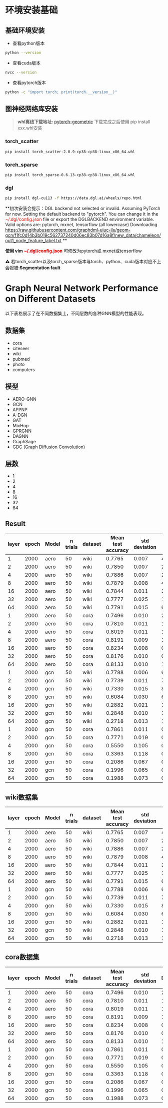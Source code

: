 # 环境安装基础

## 基础环境安装

- 查看python版本

```bash
python --version
```

- 查看cuda版本

```bash
nvcc --version
```

- 查看pytorch版本

```bash
python -c "import torch; print(torch.__version__)"
```

## 图神经网络库安装

> **whl离线下载地址:** [pytorch-geometric](https://pytorch-geometric.com/whl/)
> 下载完成之后使用 pip install xxx.whl安装

### torch_scatter

```bash 
pip install torch_scatter-2.0.9-cp38-cp38-linux_x86_64.whl
```

### torch_sparse

```bash 
pip install torch_sparse-0.6.13-cp38-cp38-linux_x86_64.whl
```

### dgl

```bash
pip install dgl-cu113 -f https://data.dgl.ai/wheels/repo.html
```

**初次安装会提示：DGL backend not selected or invalid. Assuming PyTorch for now.
Setting the default backend to "pytorch". You can change it in the <span style="color:red;">~/.dgl/config.json</span>
file or export the DGLBACKEND environment variable. Valid options are: pytorch, mxnet, tensorflow (all lowercase)
Downloading https://raw.githubusercontent.com/graphdml-uiuc-jlu/geom-gcn/f1fc0d14b3b019c562737240d06ec83b07d16a8f/new_data/chameleon/out1_node_feature_label.txt
**

**使用 vim <span style="color:red;">~/.dgl/config.json</span>** 可修改为pytorch或 mxnet或tensorflow

**⚠️** 若torch_scatter以及torch_sparse版本与torch、python、cuda版本对应不上会报错:**Segmentation fault**

# Graph Neural Network Performance on Different Datasets

以下表格展示了在不同数据集上，不同层数的各种GNN模型的性能表现。

## 数据集

- cora
- citeseer
- wiki
- pubmed
- photo
- computers

## 模型

- AERO-GNN
- GCN
- APPNP
- A-DGN
- GAT
- MixHop
- GPRGNN
- DAGNN
- GraphSage
- GDC (Graph Diffusion Convolution)

## 层数

- 1
- 2
- 4
- 8
- 16
- 32
- 64

## Result

| layer | epoch | Model | n trials | dataset | Mean test accuracy | std deviation | Mean Dirichlet energy | std Dirichlet energy |
|-------|-------|-------|----------|---------|--------------------|---------------|-----------------------|----------------------|
| 1     | 2000  | aero  | 50       | wiki    | 0.7765             | 0.007         | 40.5089               | 7.922                |
| 2     | 2000  | aero  | 50       | wiki    | 0.7850             | 0.007         | 25.9188               | 6.531                |
| 4     | 2000  | aero  | 50       | wiki    | 0.7886             | 0.007         | 23.7471               | 5.147                |
| 8     | 2000  | aero  | 50       | wiki    | 0.7879             | 0.008         | 42.2686               | 34.785               |
| 16    | 2000  | aero  | 50       | wiki    | 0.7844             | 0.011         | 2279.2766             | 12285.911            |
| 32    | 2000  | aero  | 50       | wiki    | 0.7777             | 0.025         | 177577.7500           | 1151560.000          |
| 64    | 2000  | aero  | 50       | wiki    | 0.7791             | 0.015         | 60581.2383            | 172291.781           |
| 1     | 2000  | aero  | 50       | cora    | 0.7496             | 0.010         | 2.2397                | 0.441                |
| 2     | 2000  | aero  | 50       | cora    | 0.7810             | 0.011         | 1.4156                | 0.257                |
| 4     | 2000  | aero  | 50       | cora    | 0.8019             | 0.011         | 1.2379                | 0.135                |
| 8     | 2000  | aero  | 50       | cora    | 0.8191             | 0.009         | 1.0681                | 0.202                |
| 16    | 2000  | aero  | 50       | cora    | 0.8234             | 0.008         | 0.8296                | 0.142                |
| 32    | 2000  | aero  | 50       | cora    | 0.8176             | 0.010         | 0.8440                | 0.185                |
| 64    | 2000  | aero  | 50       | cora    | 0.8133             | 0.010         | 1.2234                | 0.257                |
| 1     | 2000  | gcn   | 50       | wiki    | 0.7788             | 0.006         | 6.2591                | 0.315                |
| 2     | 2000  | gcn   | 50       | wiki    | 0.7739             | 0.011         | 7.7679                | 0.560                |
| 4     | 2000  | gcn   | 50       | wiki    | 0.7330             | 0.015         | 8.6933                | 0.764                |
| 8     | 2000  | gcn   | 50       | wiki    | 0.6084             | 0.030         | 6.3843                | 1.081                |
| 16    | 2000  | gcn   | 50       | wiki    | 0.2882             | 0.021         | 1.5710                | 0.255                |
| 32    | 2000  | gcn   | 50       | wiki    | 0.2848             | 0.010         | 1.7027                | 0.229                |
| 64    | 2000  | gcn   | 50       | wiki    | 0.2718             | 0.013         | 1.4893                | 0.342                |
| 1     | 2000  | gcn   | 50       | cora    | 0.7861             | 0.011         | 0.5897                | 0.032                |
| 2     | 2000  | gcn   | 50       | cora    | 0.7771             | 0.019         | 0.8480                | 0.071                |
| 4     | 2000  | gcn   | 50       | cora    | 0.5550             | 0.105         | 0.9699                | 0.242                |
| 8     | 2000  | gcn   | 50       | cora    | 0.3363             | 0.118         | 0.4394                | 0.240                |
| 16    | 2000  | gcn   | 50       | cora    | 0.2086             | 0.067         | 0.1115                | 0.066                |
| 32    | 2000  | gcn   | 50       | cora    | 0.1996             | 0.065         | 0.1004                | 0.064                |
| 64    | 2000  | gcn   | 50       | cora    | 0.1988             | 0.073         | 0.0916                | 0.069                |

## wiki数据集

| layer | epoch | Model | n trials | dataset | Mean test accuracy | std deviation | Mean Dirichlet energy | std Dirichlet energy |
|-------|-------|-------|----------|---------|--------------------|---------------|-----------------------|----------------------|
| 1     | 2000  | aero  | 50       | wiki    | 0.7765             | 0.007         | 40.5089               | 7.922                |
| 2     | 2000  | aero  | 50       | wiki    | 0.7850             | 0.007         | 25.9188               | 6.531                |
| 4     | 2000  | aero  | 50       | wiki    | 0.7886             | 0.007         | 23.7471               | 5.147                |
| 8     | 2000  | aero  | 50       | wiki    | 0.7879             | 0.008         | 42.2686               | 34.785               |
| 16    | 2000  | aero  | 50       | wiki    | 0.7844             | 0.011         | 2279.2766             | 12285.911            |
| 32    | 2000  | aero  | 50       | wiki    | 0.7777             | 0.025         | 177577.7500           | 1151560.000          |
| 64    | 2000  | aero  | 50       | wiki    | 0.7791             | 0.015         | 60581.2383            | 172291.781           |
| 1     | 2000  | gcn   | 50       | wiki    | 0.7788             | 0.006         | 6.2591                | 0.315                |
| 2     | 2000  | gcn   | 50       | wiki    | 0.7739             | 0.011         | 7.7679                | 0.560                |
| 4     | 2000  | gcn   | 50       | wiki    | 0.7330             | 0.015         | 8.6933                | 0.764                |
| 8     | 2000  | gcn   | 50       | wiki    | 0.6084             | 0.030         | 6.3843                | 1.081                |
| 16    | 2000  | gcn   | 50       | wiki    | 0.2882             | 0.021         | 1.5710                | 0.255                |
| 32    | 2000  | gcn   | 50       | wiki    | 0.2848             | 0.010         | 1.7027                | 0.229                |
| 64    | 2000  | gcn   | 50       | wiki    | 0.2718             | 0.013         | 1.4893                | 0.342                |

## cora数据集

| layer | epoch | Model | n trials | dataset | Mean test accuracy | std deviation | Mean Dirichlet energy | std Dirichlet energy |
|-------|-------|-------|----------|---------|--------------------|---------------|-----------------------|----------------------|
| 1     | 2000  | aero  | 50       | cora    | 0.7496             | 0.010         | 2.2397                | 0.441                |
| 2     | 2000  | aero  | 50       | cora    | 0.7810             | 0.011         | 1.4156                | 0.257                |
| 4     | 2000  | aero  | 50       | cora    | 0.8019             | 0.011         | 1.2379                | 0.135                |
| 8     | 2000  | aero  | 50       | cora    | 0.8191             | 0.009         | 1.0681                | 0.202                |
| 16    | 2000  | aero  | 50       | cora    | 0.8234             | 0.008         | 0.8296                | 0.142                |
| 32    | 2000  | aero  | 50       | cora    | 0.8176             | 0.010         | 0.8440                | 0.185                |
| 64    | 2000  | aero  | 50       | cora    | 0.8133             | 0.010         | 1.2234                | 0.257                |
| 1     | 2000  | gcn   | 50       | cora    | 0.7861             | 0.011         | 0.5897                | 0.032                |
| 2     | 2000  | gcn   | 50       | cora    | 0.7771             | 0.019         | 0.8480                | 0.071                |
| 4     | 2000  | gcn   | 50       | cora    | 0.5550             | 0.105         | 0.9699                | 0.242                |
| 8     | 2000  | gcn   | 50       | cora    | 0.3363             | 0.118         | 0.4394                | 0.240                |
| 16    | 2000  | gcn   | 50       | cora    | 0.2086             | 0.067         | 0.1115                | 0.066                |
| 32    | 2000  | gcn   | 50       | cora    | 0.1996             | 0.065         | 0.1004                | 0.064                |
| 64    | 2000  | gcn   | 50       | cora    | 0.1988             | 0.073         | 0.0916                | 0.069                |